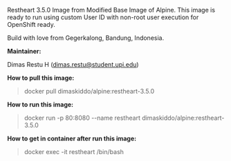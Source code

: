 Restheart 3.5.0 Image from Modified Base Image of Alpine. This image is ready to run using custom User ID with non-root user execution for OpenShift ready.

Build with love from Gegerkalong, Bandung, Indonesia.

**Maintainer:**

Dimas Restu H (<dimas.restu@student.upi.edu>)

**How to pull this image:**

> docker pull dimaskiddo/alpine:restheart-3.5.0

**How to run this image:**

> docker run -p 80:8080 --name restheart dimaskiddo/alpine:restheart-3.5.0

**How to get in container after run this image:**

> docker exec -it restheart /bin/bash
